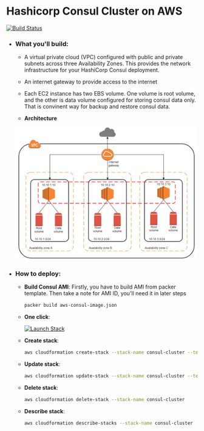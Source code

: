 # Hashicorp Consul Cluster on AWS
[![Build Status](https://travis-ci.org/nthienan/aws-consul-cluster.svg?branch=master)](https://travis-ci.org/nthienan/aws-consul-cluster)
  
- ### What you'll build:

  - A virtual private cloud (VPC) configured with public and private subnets across three Availability Zones. This provides the network infrastructure for your HashiCorp Consul deployment.
  - An internet gateway to provide access to the internet
  - Each EC2 instance has two EBS volume. One volume is root volume, and the other is data volume configured for storing consul data only. That is convinent way for backup and restore consul data.
  
  - **Architecture**
  
  ![Consul cluster on AWS](aws-consul-cluster.png "AWS Consul Cluster")

- ### How to deploy:

  - **Build Consul AMI**: Firstly, you have to build AMI from packer template. Then take a note for AMI ID, you'll need it in later steps
    ```bash
    packer build aws-consul-image.json
    ```

  - **One click**: 
  
    [![Launch Stack](https://s3.amazonaws.com/cloudformation-examples/cloudformation-launch-stack.png)](https://console.aws.amazon.com/cloudformation/home?#/stacks/new?stackName=consul-cluster&templateURL=https://s3-ap-southeast-1.amazonaws.com/nthienan-public/cloudformation/aws-consul-cluster/aws-consul-cluster.yaml)

  - **Create stack**:
    ```bash
    aws cloudformation create-stack --stack-name consul-cluster --template-body file://aws-consul-cluster.yaml --parameters ParameterKey=BaseImageId,ParameterValue=<ami-consul-id> ParameterKey=KeyName,ParameterValue=<existing-ec2-key-pair-name>
    ```

  - **Update stack**:
    ```bash
    aws cloudformation update-stack --stack-name consul-cluster --template-body file://aws-consul-cluster.yaml --parameters ParameterKey=BaseImageId,ParameterValue=<ami-consul-id> ParameterKey=KeyName,ParameterValue=<existing-ec2-key-pair-name>
    ```

  - **Delete stack**:
    ```bash
    aws cloudformation delete-stack --stack-name consul-cluster
    ```

  - **Describe stack**:
    ```bash
    aws cloudformation describe-stacks --stack-name consul-cluster
    ```